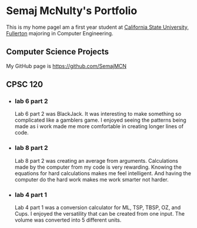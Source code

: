 # Semaj McNulty's Portfolio

This is my home pageI am a first year student at [California State University, Fullerton](http://www.fullerton.edu/) majoring in Computer Engineering.

## Computer Science Projects

My GitHub page is https://github.com/SemajMCN

## CPSC 120

* ### lab 6 part 2

    Lab 6 part 2 was BlackJack. It was interesting to make something so complicated like a gamblers game. I enjoyed seeing the patterns being made as i work made me more comfortable in creating longer lines of code.

* ### lab 8 part 2

    Lab 8 part 2 was creating an average from arguments. Calculations made by the computer from my code is very rewarding. Knowing the equations for hard calculations makes me feel intelligent. And having the computer do the hard work makes me work smarter not harder.

* ### lab 4 part 1

    Lab 4 part 1 was a conversion calculator for ML, TSP, TBSP, OZ, and Cups. I enjoyed the versatility that can be created from one input. The volume was converted into 5 different units.